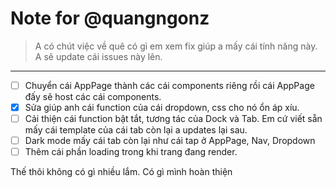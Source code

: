 # Note for @quangngonz

> A có chút việc về quê có gì em xem fix giúp a mấy cái tính năng này. A sẽ update cái issues này lên.

---

- [ ] Chuyển cái AppPage thành các cái components riêng rồi cái AppPage đấy sẽ host các cái components.
- [x] Sửa giúp anh cái function của cái dropdown, css cho nó ổn áp xíu.
- [ ] Cải thiện cái function bật tắt, tương tác của Dock và Tab. Em cứ viết sẵn mấy cái template của cái tab còn lại a updates lại sau.
- [ ] Dark mode mấy cái tab còn lại như cái tap ở AppPage, Nav, Dropdown
- [ ] Thêm cái phần loading trong khi trang đang render.

Thế thôi không có gì nhiều lắm. Có gì mình hoàn thiện
